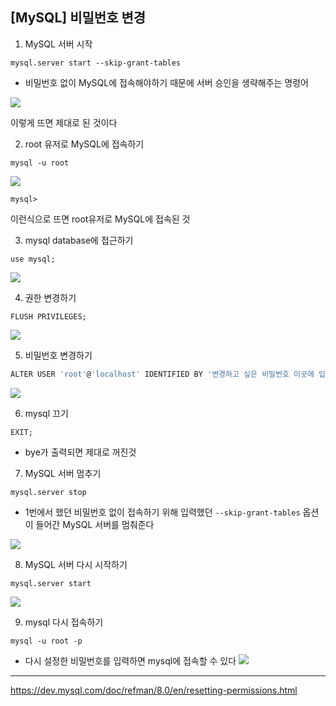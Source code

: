 ## [MySQL] 비밀번호 변경

1. MySQL 서버 시작

```
mysql.server start --skip-grant-tables
````
 - 비밀번호 없이 MySQL에 접속해야하기 때문에 서버 승인을 생략해주는 명령어

![](https://images.velog.io/images/kjhxxxx/post/4c959f13-2390-46af-a469-5aee35db770c/Screen%20Shot%202022-03-16%20at%207.29.12%20AM.png)

이렇게 뜨면 제대로 된 것이다

2. root 유저로 MySQL에 접속하기

```
mysql -u root
```
![](https://images.velog.io/images/kjhxxxx/post/6c9c5d42-7bf5-411b-9ad3-fcfbe41ee423/Screen%20Shot%202022-03-16%20at%207.30.21%20AM.png)

```
mysql>
```

이런식으로 뜨면 root유저로 MySQL에 접속된 것

3. mysql database에 접근하기

```
use mysql;
```

![](https://images.velog.io/images/kjhxxxx/post/990b19d1-86f8-499c-98f0-aea1018c52cf/Screen%20Shot%202022-03-16%20at%207.30.21%20AM.png)


4. 권한 변경하기

```
FLUSH PRIVILEGES;
```

![](https://images.velog.io/images/kjhxxxx/post/1a65551e-83e4-4635-bd0f-fff287f4de32/Screen%20Shot%202022-03-16%20at%207.32.22%20AM.png)

5. 비밀번호 변경하기

```javascript
ALTER USER 'root'@'localhost' IDENTIFIED BY '변경하고 싶은 비밀번호 이곳에 입력';
```

![](https://images.velog.io/images/kjhxxxx/post/96e7591a-a93e-4650-9030-94d37e97af6b/Screen%20Shot%202022-03-16%20at%207.34.33%20AM.png)

6. mysql 끄기

```
EXIT;
```

- bye가 출력되면 제대로 꺼진것

7. MySQL 서버 멈추기

```
mysql.server stop
```

- 1번에서 했던 비밀번호 없이 접속하기 위해 입력했던 `--skip-grant-tables` 옵션이 들어간 MySQL 서버를 멈춰준다

![](https://images.velog.io/images/kjhxxxx/post/3bccf89c-a85e-4f4c-b59b-91305f361b6d/Screen%20Shot%202022-03-16%20at%207.37.34%20AM.png)

8. MySQL 서버 다시 시작하기

```
mysql.server start
```

![](https://images.velog.io/images/kjhxxxx/post/3cf4de7c-8155-478e-94d6-afce9005a16e/Screen%20Shot%202022-03-16%20at%207.38.21%20AM.png)

9. mysql 다시 접속하기

```
mysql -u root -p
```

- 다시 설정한 비밀번호를 입력하면 mysql에 접속할 수 있다
![](https://images.velog.io/images/kjhxxxx/post/7d01fcdd-309d-42bf-8911-c037b8f31836/Screen%20Shot%202022-03-16%20at%207.39.57%20AM.png)


---
https://dev.mysql.com/doc/refman/8.0/en/resetting-permissions.html